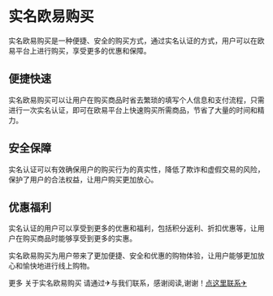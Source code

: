 # 实名欧易购买

实名欧易购买是一种便捷、安全的购买方式，通过实名认证的方式，用户可以在欧易平台上进行购买，享受更多的优惠和保障。

## 便捷快速

实名欧易购买可以让用户在购买商品时省去繁琐的填写个人信息和支付流程，只需进行一次实名认证，即可在欧易平台上快速购买所需商品，节省了大量的时间和精力。

## 安全保障

实名认证可以有效确保用户的购买行为的真实性，降低了欺诈和虚假交易的风险，保护了用户的合法权益，让用户购买更加放心。

## 优惠福利

实名认证的用户可以享受到更多的优惠和福利，包括积分返利、折扣优惠等，让用户在购买商品时能够享受到更多的实惠。

实名欧易购买为用户带来了更加便捷、安全和优惠的购物体验，让用户能够更加放心和愉快地进行线上购物。

更多 关于实名欧易购买 请通过✈与我们联系，感谢阅读,谢谢！[点这里联系✈](https://a.k02.cc)